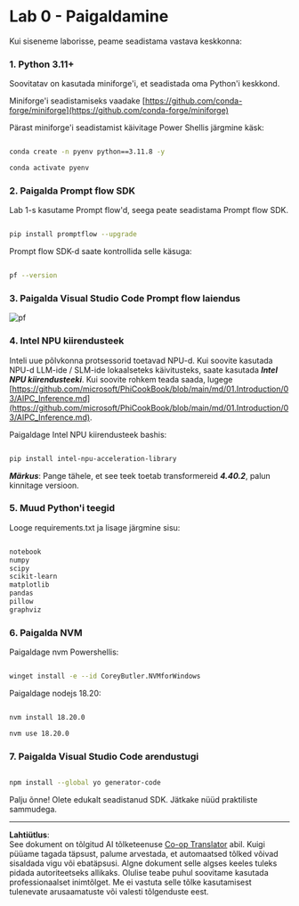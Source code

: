 <!--
CO_OP_TRANSLATOR_METADATA:
{
  "original_hash": "a4ef39027902e82f2c33d568d2a2259a",
  "translation_date": "2025-10-11T11:55:43+00:00",
  "source_file": "md/02.Application/02.Code/Phi3/VSCodeExt/HOL/AIPC/01.Installations.md",
  "language_code": "et"
}
-->
# **Lab 0 - Paigaldamine**

Kui siseneme laborisse, peame seadistama vastava keskkonna:

### **1. Python 3.11+**

Soovitatav on kasutada miniforge'i, et seadistada oma Python'i keskkond.

Miniforge'i seadistamiseks vaadake [https://github.com/conda-forge/miniforge](https://github.com/conda-forge/miniforge)

Pärast miniforge'i seadistamist käivitage Power Shellis järgmine käsk:

```bash

conda create -n pyenv python==3.11.8 -y

conda activate pyenv

```


### **2. Paigalda Prompt flow SDK**

Lab 1-s kasutame Prompt flow'd, seega peate seadistama Prompt flow SDK.

```bash

pip install promptflow --upgrade

```

Prompt flow SDK-d saate kontrollida selle käsuga:

```bash

pf --version

```


### **3. Paigalda Visual Studio Code Prompt flow laiendus**

![pf](../../../../../../../../../imgs/02/vscodeext/pf_ext.png)

### **4. Intel NPU kiirendusteek**

Inteli uue põlvkonna protsessorid toetavad NPU-d. Kui soovite kasutada NPU-d LLM-ide / SLM-ide lokaalseteks käivitusteks, saate kasutada ***Intel NPU kiirendusteeki***. Kui soovite rohkem teada saada, lugege [https://github.com/microsoft/PhiCookBook/blob/main/md/01.Introduction/03/AIPC_Inference.md](https://github.com/microsoft/PhiCookBook/blob/main/md/01.Introduction/03/AIPC_Inference.md).

Paigaldage Intel NPU kiirendusteek bashis:

```bash

pip install intel-npu-acceleration-library

```

***Märkus***: Pange tähele, et see teek toetab transformereid ***4.40.2***, palun kinnitage versioon.

### **5. Muud Python'i teegid**

Looge requirements.txt ja lisage järgmine sisu:

```txt

notebook
numpy 
scipy 
scikit-learn 
matplotlib 
pandas 
pillow 
graphviz

```


### **6. Paigalda NVM**

Paigaldage nvm Powershellis:

```bash

winget install -e --id CoreyButler.NVMforWindows

```

Paigaldage nodejs 18.20:

```bash

nvm install 18.20.0

nvm use 18.20.0

```


### **7. Paigalda Visual Studio Code arendustugi**

```bash

npm install --global yo generator-code

```

Palju õnne! Olete edukalt seadistanud SDK. Jätkake nüüd praktiliste sammudega.

---

**Lahtiütlus**:  
See dokument on tõlgitud AI tõlketeenuse [Co-op Translator](https://github.com/Azure/co-op-translator) abil. Kuigi püüame tagada täpsust, palume arvestada, et automaatsed tõlked võivad sisaldada vigu või ebatäpsusi. Algne dokument selle algses keeles tuleks pidada autoriteetseks allikaks. Olulise teabe puhul soovitame kasutada professionaalset inimtõlget. Me ei vastuta selle tõlke kasutamisest tulenevate arusaamatuste või valesti tõlgenduste eest.